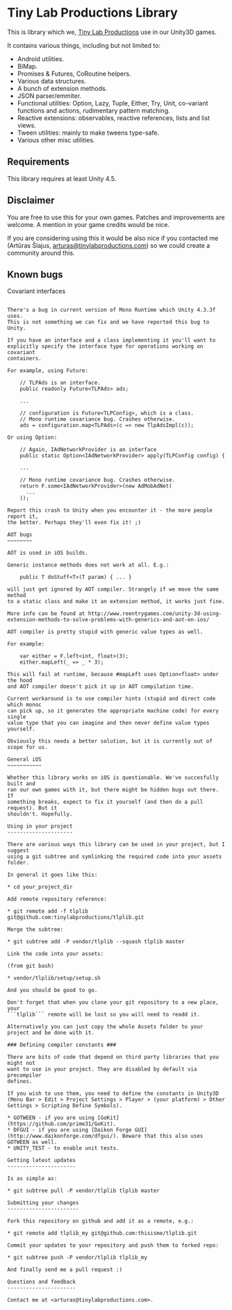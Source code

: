 Tiny Lab Productions Library
============================

This is library which we, [Tiny Lab Productions](www.tinylabproductions.com) use
in our Unity3D games. 

It contains various things, including but not limited to:

* Android utilities.
* BiMap.
* Promises & Futures, CoRoutine helpers.
* Various data structures.
* A bunch of extension methods.
* JSON parser/emmiter.
* Functional utilities: Option, Lazy, Tuple, Either, Try, Unit, co-variant functions and actions, rudimentary pattern matching.
* Reactive extensions: observables, reactive references, lists and list views.
* Tween utilities: mainly to make tweens type-safe.
* Various other misc utilities.

Requirements
------------

This library requires at least Unity 4.5.

Disclaimer
----------

You are free to use this for your own games. Patches and improvements are welcome. A mention in your game credits would be nice.

If you are considering using this it would be also nice if you contacted me (Artūras Šlajus, arturas@tinylabproductions.com) so we could create a community around this.

Known bugs
----------

Covariant interfaces
~~~~~~~~~~~~~~~~~~~~

There's a bug in current version of Mono Runtime which Unity 4.3.3f uses. 
This is not something we can fix and we have reported this bug to Unity.

If you have an interface and a class implementing it you'll want to 
explicitly specify the interface type for operations working on covariant
containers.

For example, using Future:

    // TLPAds is an interface.
    public readonly Future<TLPAds> ads;

    ...
    
    // configuration is Future<TLPConfig>, which is a class.
    // Mono runtime covariance bug. Crashes otherwise.
    ads = configuration.map<TLPAds>(c => new TlpAdsImpl(c));

Or using Option:

    // Again, IAdNetworkProvider is an interface
    public static Option<IAdNetworkProvider> apply(TLPConfig config) {

    ...

    // Mono runtime covariance bug. Crashes otherwise.
    return F.some<IAdNetworkProvider>(new AdMobAdNet(
      ...
    ));

Report this crash to Unity when you encounter it - the more people report it,
the better. Perhaps they'll even fix it! ;)

AOT bugs
~~~~~~~~

AOT is used in iOS builds.

Generic instance methods does not work at all. E.g.:

    public T doStuff<T>(T param) { ... }

will just get ignored by AOT compiler. Strangely if we move the same method
to a static class and make it an extension method, it works just fine.

More info can be found at http://www.reentrygames.com/unity-3d-using-extension-methods-to-solve-problems-with-generics-and-aot-on-ios/

AOT compiler is pretty stupid with generic value types as well.

For example:

    var either = F.left<int, float>(3);
    either.mapLeft(_ => _ * 3);

This will fail at runtime, because #mapLeft uses Option<float> under the hood
and AOT compiler doesn't pick it up in AOT compilation time.

Current workaround is to use compiler hints (stupid and direct code which monoc
can pick up, so it generates the appropriate machine code) for every single
value type that you can imagine and then never define value types yourself.

Obviously this needs a better solution, but it is currently out of scope for us.

General iOS
~~~~~~~~~~~

Whether this library works on iOS is questionable. We've succesfully built and
ran our own games with it, but there might be hidden bugs out there. If 
something breaks, expect to fix it yourself (and then do a pull request). But it
shouldn't. Hopefully.

Using in your project
---------------------

There are various ways this library can be used in your project, but I suggest 
using a git subtree and symlinking the required code into your assets folder.

In general it goes like this:

* cd your_project_dir

Add remote repository reference:

* git remote add -f tlplib git@github.com:tinylabproductions/tlplib.git

Merge the subtree:

* git subtree add -P vendor/tlplib --squash tlplib master

Link the code into your assets:

(from git bash)

* vendor/tlplib/setup/setup.sh

And you should be good to go.

Don't forget that when you clone your git repository to a new place, your 
```tlplib``` remote will be lost so you will need to readd it.

Alternatively you can just copy the whole Assets folder to your project and be done with it.

### Defining compiler constants ###

There are bits of code that depend on third party libraries that you might not
want to use in your project. They are disabled by default via precompiler 
defines.

If you wish to use them, you need to define the constants in Unity3D (Menu Bar > Edit > Project Settings > Player > (your platform) > Other Settings > Scripting Define Symbols).

* GOTWEEN - if you are using [GoKit](https://github.com/prime31/GoKit).
* DFGUI - if you are using [Daikon Forge GUI](http://www.daikonforge.com/dfgui/). Beware that this also uses GOTWEEN as well.
* UNITY_TEST - to enable unit tests.

Getting latest updates
----------------------

Is as simple as:

* git subtree pull -P vendor/tlplib tlplib master

Submitting your changes
-----------------------

Fork this repository on github and add it as a remote, e.g.:

* git remote add tlplib_my git@github.com:thisisme/tlplib.git

Commit your updates to your repository and push them to forked repo:

* git subtree push -P vendor/tlplib tlplib_my

And finally send me a pull request :)

Questions and feedback
----------------------

Contact me at <arturas@tinylabproductions.com>.
